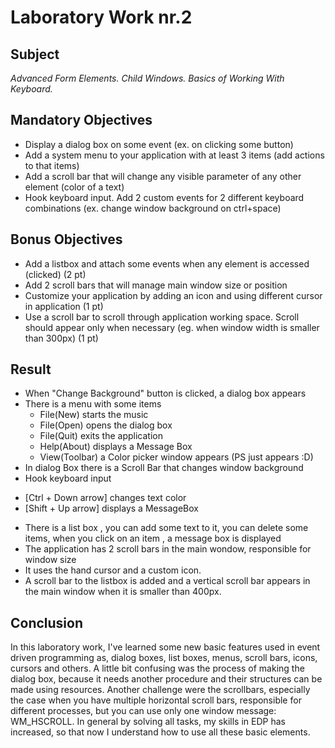 # Laboratory Work nr.2
## Subject
_Advanced Form Elements. Child Windows. Basics of Working With Keyboard._

## Mandatory Objectives
* Display a dialog box on some event (ex. on clicking some button)
* Add a system menu to your application with at least 3 items (add actions to that items)
* Add a scroll bar that will change any visible parameter of any other element (color of a text)
* Hook keyboard input. Add 2 custom events for 2 different keyboard combinations (ex. change window background on ctrl+space)

## Bonus Objectives
* Add a listbox and attach some events when any element is accessed (clicked) (2 pt)
* Add 2 scroll bars that will manage main window size or position
* Customize your application by adding an icon and using different cursor in application (1 pt)
* Use a scroll bar to scroll through application working space. Scroll should appear only when necessary (eg. when window width is smaller than 300px) (1 pt)

## Result
* When "Change Background" button is clicked, a dialog box appears
* There is a menu with some items
  - File(New) starts the music
  - File(Open) opens the dialog box
  - File(Quit) exits the application
  - Help(About) displays a Message Box
  - View(Toolbar) a Color picker window appears (PS just appears :D)
 * In dialog Box there is a Scroll Bar that changes window background
 * Hook keyboard input
  - [Ctrl + Down arrow]  changes text color
  - [Shift + Up arrow] displays a MessageBox
 * There is a list box , you can add some text to it, you can delete some items, when you click on an item , a message box is displayed
 * The application has 2 scroll bars in the main wondow, responsible for window size
 * It uses the hand cursor and a custom icon.
 * A scroll bar to the listbox is added and a vertical scroll bar appears in the main window when it is smaller than 400px. 
  
  ## Conclusion
  In this laboratory work, I've learned some new basic features used in event driven programming as, dialog boxes, list boxes, menus, scroll bars,
  icons, cursors and others. A little bit confusing was the process of making the dialog box, because it needs another procedure and their structures
  can be made using resources. Another challenge were the scrollbars, especially the case when you have multiple horizontal scroll bars,
  responsible for different processes, but you can use only one window message: WM_HSCROLL.
  In general by solving all tasks, my skills in EDP has increased, so that now I understand how to use all these basic elements. 
  
    
